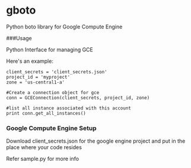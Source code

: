 gboto
=====

Python boto library for Google Compute Engine

###Usage

Python Interface for managing GCE

Here's an example:

```
client_secrets = 'client_secrets.json'
project_id = 'myproject'
zone = 'us-central1-a'

#Create a connection object for gce
conn = GCEConnection(client_secrets, project_id, zone)

#list all instance associated with this account
print conn.get_all_instances()

```

### Google Compute Engine Setup

Download client_secrets.json for the google engine project and put in the place where your code resides 

Refer sample.py for more info


